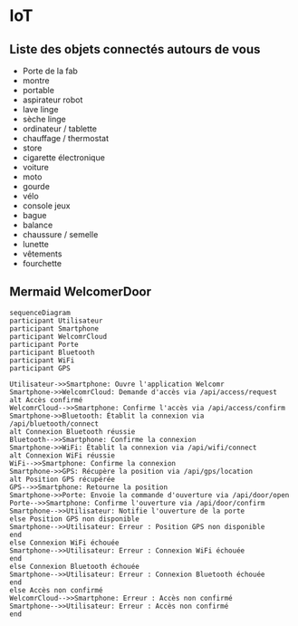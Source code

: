 # IoT
## Liste des objets connectés autours de vous
- Porte de la fab<br>
- montre<br>
- portable<br>
- aspirateur robot<br>
- lave linge<br>
- sèche linge<br>
- ordinateur / tablette<br>
- chauffage / thermostat<br>
- store<br>
- cigarette électronique<br>
- voiture<br>
- moto<br>
- gourde<br>
- vélo<br>
- console jeux<br>
- bague<br>
- balance<br>
- chaussure / semelle<br>
- lunette<br>
- vêtements<br>
- fourchette<br>

## Mermaid WelcomerDoor
```mermaid
sequenceDiagram
participant Utilisateur
participant Smartphone
participant WelcomrCloud
participant Porte
participant Bluetooth
participant WiFi
participant GPS

Utilisateur->>Smartphone: Ouvre l'application Welcomr
Smartphone->>WelcomrCloud: Demande d'accès via /api/access/request
alt Accès confirmé
WelcomrCloud-->>Smartphone: Confirme l'accès via /api/access/confirm
Smartphone->>Bluetooth: Établit la connexion via /api/bluetooth/connect
alt Connexion Bluetooth réussie
Bluetooth-->>Smartphone: Confirme la connexion
Smartphone->>WiFi: Établit la connexion via /api/wifi/connect
alt Connexion WiFi réussie
WiFi-->>Smartphone: Confirme la connexion
Smartphone->>GPS: Récupère la position via /api/gps/location
alt Position GPS récupérée
GPS-->>Smartphone: Retourne la position
Smartphone->>Porte: Envoie la commande d'ouverture via /api/door/open
Porte-->>Smartphone: Confirme l'ouverture via /api/door/confirm
Smartphone-->>Utilisateur: Notifie l'ouverture de la porte
else Position GPS non disponible
Smartphone-->>Utilisateur: Erreur : Position GPS non disponible
end
else Connexion WiFi échouée
Smartphone-->>Utilisateur: Erreur : Connexion WiFi échouée
end
else Connexion Bluetooth échouée
Smartphone-->>Utilisateur: Erreur : Connexion Bluetooth échouée
end
else Accès non confirmé
WelcomrCloud-->>Smartphone: Erreur : Accès non confirmé
Smartphone-->>Utilisateur: Erreur : Accès non confirmé
end
```
